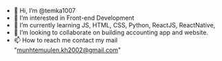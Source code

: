 - 👋 Hi, I’m @temka1007
- 👀 I’m interested in Front-end Development
- 🌱 I’m currently learning JS, HTML, CSS, Python, ReactJS, ReactNative,
- 💞️ I’m looking to collaborate on building accounting app and website.
- 📫 How to reach me contact my mail "munhtemuulen.kh2002@gmail.com"

<!---
temka1007/temka1007 is a ✨ special ✨ repository because its `README.md` (this file) appears on your GitHub profile.
You can click the Preview link to take a look at your changes.
--->
